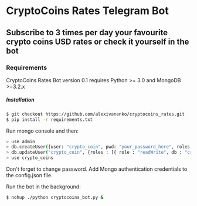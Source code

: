 # CryptoCoins Rates Telegram Bot

## Subscribe to 3 times per day your favourite crypto coins USD rates or check it yourself in the bot 

### Requirements

CryptoCoins Rates Bot version 0.1 requires Python >= 3.0 and MongoDB >=3.2.x

##### Installation

```sh
$ git checkout https://github.com/alexivanenko/cryptocoins_rates.git 
$ pip install -r requirements.txt
```

Run mongo console and then:
```sh
> use admin
> db.createUser({user: "crypto_coin", pwd: "your_password_here", roles: [ { role: "userAdmin", db: "crypto_coins" }, {role : "readWrite", db : "crypto_coins"} ]})
> db.updateUser("crypto_coin", {roles : [{ role : "readWrite", db : "crypto_coins"  }, { role: "userAdmin", db: "crypto_coins" }, { role: "dbAdmin", db: "crypto_coins" }]})
> use crypto_coins
```
Don't forget to change password. 
Add Mongo authentication credentials to the config.json file.

Run the bot in the background:
```sh
$ nohup ./python cryptocoins_bot.py & 
```
